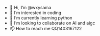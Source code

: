 - 👋 Hi, I’m @wxysama 
- 👀 I’m interested in coding
- 🌱 I’m currently learning python 
- 💞️ I’m looking to collaborate on AI and aigc 
- 📫 How to reach me QQ1403167122 

<!---
wxysama/wxysama is a ✨ special ✨ repository because its `README.md` (this file) appears on your GitHub profile.
You can click the Preview link to take a look at your changes.
--->
